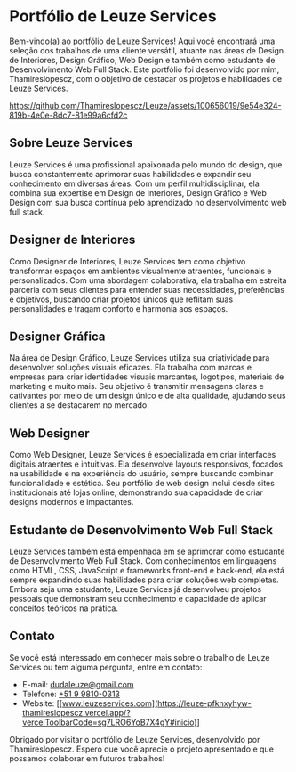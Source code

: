# Portfólio de Leuze Services

Bem-vindo(a) ao portfólio de Leuze Services! Aqui você encontrará uma seleção dos trabalhos de uma cliente versátil, atuante nas áreas de Design de Interiores, Design Gráfico, Web Design e também como estudante de Desenvolvimento Web Full Stack. Este portfólio foi desenvolvido por mim, Thamireslopescz, com o objetivo de destacar os projetos e habilidades de Leuze Services.

https://github.com/Thamireslopescz/Leuze/assets/100656019/9e54e324-819b-4e0e-8dc7-81e99a6cfd2c



## Sobre Leuze Services

Leuze Services é uma profissional apaixonada pelo mundo do design, que busca constantemente aprimorar suas habilidades e expandir seu conhecimento em diversas áreas. Com um perfil multidisciplinar, ela combina sua expertise em Design de Interiores, Design Gráfico e Web Design com sua busca contínua pelo aprendizado no desenvolvimento web full stack.

## Designer de Interiores

Como Designer de Interiores, Leuze Services tem como objetivo transformar espaços em ambientes visualmente atraentes, funcionais e personalizados. Com uma abordagem colaborativa, ela trabalha em estreita parceria com seus clientes para entender suas necessidades, preferências e objetivos, buscando criar projetos únicos que reflitam suas personalidades e tragam conforto e harmonia aos espaços.

## Designer Gráfica

Na área de Design Gráfico, Leuze Services utiliza sua criatividade para desenvolver soluções visuais eficazes. Ela trabalha com marcas e empresas para criar identidades visuais marcantes, logotipos, materiais de marketing e muito mais. Seu objetivo é transmitir mensagens claras e cativantes por meio de um design único e de alta qualidade, ajudando seus clientes a se destacarem no mercado.

## Web Designer

Como Web Designer, Leuze Services é especializada em criar interfaces digitais atraentes e intuitivas. Ela desenvolve layouts responsivos, focados na usabilidade e na experiência do usuário, sempre buscando combinar funcionalidade e estética. Seu portfólio de web design inclui desde sites institucionais até lojas online, demonstrando sua capacidade de criar designs modernos e impactantes.

## Estudante de Desenvolvimento Web Full Stack

Leuze Services também está empenhada em se aprimorar como estudante de Desenvolvimento Web Full Stack. Com conhecimentos em linguagens como HTML, CSS, JavaScript e frameworks front-end e back-end, ela está sempre expandindo suas habilidades para criar soluções web completas. Embora seja uma estudante, Leuze Services já desenvolveu projetos pessoais que demonstram seu conhecimento e capacidade de aplicar conceitos teóricos na prática.

## Contato

Se você está interessado em conhecer mais sobre o trabalho de Leuze Services ou tem alguma pergunta, entre em contato:

- E-mail: [dudaleuze@gmail.com](mailto:dudaleuze@gmail.com)
- Telefone: [+51 9 9810-0313](tel:+5199810-0313)
- Website: [[www.leuzeservices.com](https://leuze-pfknxyhyw-thamireslopescz.vercel.app/?vercelToolbarCode=sg7LRO6YoB7X4gY#inicio)]

Obrigado por visitar o portfólio de Leuze Services, desenvolvido por Thamireslopescz. Espero que você aprecie o projeto apresentado e que possamos colaborar em futuros trabalhos!
